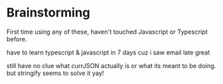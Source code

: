 # Brainstorming

First time using any of these, haven't touched Javascript or Typescript before.

have to learn typescript & javascript in 7 days cuz i saw email late great

still have no clue what currJSON actually is or what its meant to be doing. but stringify seems to solve it yay!